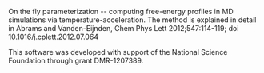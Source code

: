 On the fly parameterization -- computing free-energy profiles in MD simulations via temperature-acceleration.
The method is explained in detail in Abrams and Vanden-Eijnden, Chem Phys Lett 2012;547:114-119; doi 10.1016/j.cplett.2012.07.064

This software was developed with support of the National Science Foundation through grant DMR-1207389.
